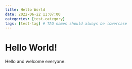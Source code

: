 ```yaml
---
title: Hello World
date: 2022-06-22 11:07:00
categories: [test-category]
tags: [test-tag] # TAG names should always be lowercase
---
```


# Hello World!

Hello and welcome everyone.